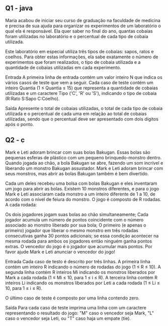 ## Q1 - java
Maria acabou de iniciar seu curso de graduação na faculdade de medicina e precisa de sua ajuda para organizar os experimentos de um laboratório o qual ela é responsável. Ela quer saber no final do ano, quantas cobaias foram utilizadas no laboratório e o percentual de cada tipo de cobaia utilizada.

Este laboratório em especial utiliza três tipos de cobaias: sapos, ratos e coelhos. Para obter estas informações, ela sabe exatamente o número de experimentos que foram realizados, o tipo de cobaia utilizada e a quantidade de cobaias utilizadas em cada experimento.


Entrada
A primeira linha de entrada contém um valor inteiro N que indica os vários casos de teste que vem a seguir. Cada caso de teste contém um inteiro Quantia (1 ≤ Quantia ≤ 15) que representa a quantidade de cobaias utilizadas e um caractere Tipo ('C', 'R' ou 'S'), indicando o tipo de cobaia (R:Rato S:Sapo C:Coelho).


Saída
Apresente o total de cobaias utilizadas, o total de cada tipo de cobaia utilizada e o percentual de cada uma em relação ao total de cobaias utilizadas, sendo que o percentual deve ser apresentado com dois dígitos após o ponto.

## Q2 - c
Mark e Leti adoram brincar com suas bolas Bakugan. Essas bolas são pequenas esferas de plástico com um pequeno brinquedo-monstro dentro. Quando jogada ao chão, a bola Bakugan se abre, fazendo um som incrível e liberando um monstro Bakugan assustador. Mark e Leti adoram brincar com seus monstros, mas abrir as bolas Bakugan também é bem divertido.


Cada um deles recebeu uma bolsa com bolas Bakugan e eles inventaram um jogo para abrir as bolas. Existem 10 monstros diferentes, e para o jogo Mark e Leti associaram cada monstro a um inteiro diferente de 1 a 10, de acordo com o nível de feiura do monstro. O jogo é composto de R rodadas. A cada rodada:

Os dois jogadores jogam suas bolas ao chão simultaneamente; Cada jogador acumula um número de pontos coincidente com o número associado ao monstro liberado por sua bola; O primeiro (e apenas o primeiro) jogador que liberar o mesmo monstro em três rodadas consecutivas ganha 30 pontos adicionais; se essa condição acontecer na mesma rodada para ambos os jogadores então ninguém ganha pontos extras. O vencedor do jogo é o jogador que acumular mais pontos. Por favor ajude Mark e Leti anunciar o vencedor do jogo!


Entrada
Cada caso de testo é descrito por três linhas. A primeira linha contém um inteiro R indicando o número de rodadas do jogo (1 ≤ R ≤ 10). A segunda linha contém R inteiros Mi indicando os monstros liberados por Mark a cada rodada (1 ≤ Mi ≤ 10, para 1 ≤ i ≤ R). A terceira linha contém R inteiros Li indicando os monstros liberados por Leti a cada rodada (1 ≤ Li ≤ 10, para 1 ≤ i ≤ R).

O último caso de teste é composto por uma linha contendo zero.


Saída
Para cada caso de teste imprima uma linha com um caractere representando o resultado do jogo: "M" caso o vencedor seja Mark, "L" caso o vencedor seja Leti, ou "T" caso haja um empate (tie).

